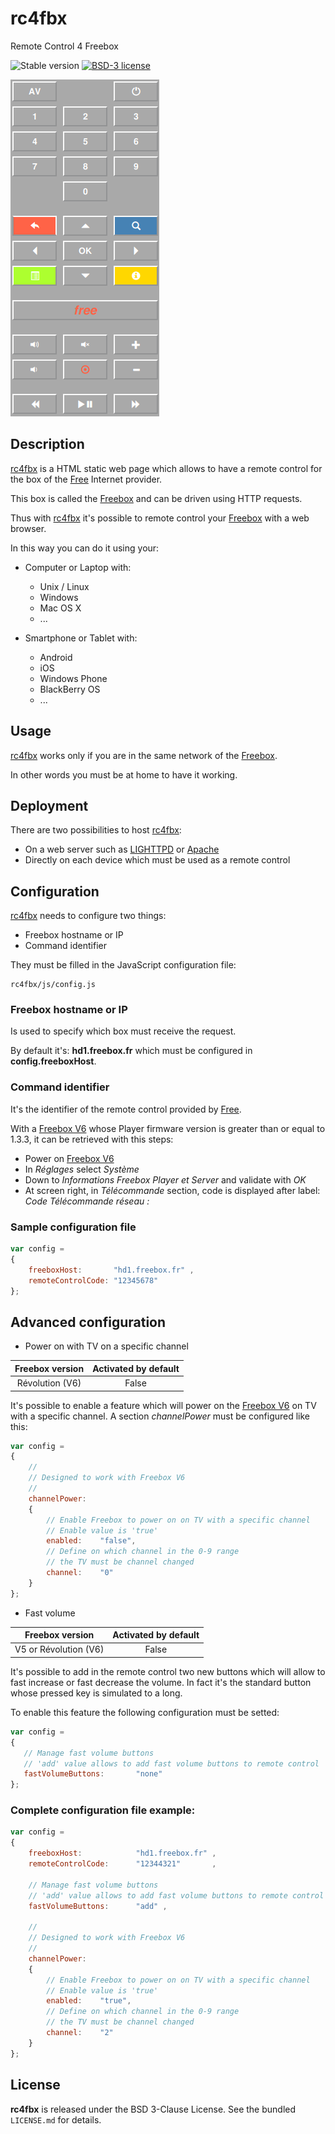 # rc4fbx

Remote Control 4 Freebox

![Stable version](https://img.shields.io/badge/stable-1.3.1-blue.svg)
[![BSD-3 license](https://img.shields.io/badge/license-BSD--3--Clause-428F7E.svg)](https://tldrlegal.com/license/bsd-3-clause-license-%28revised%29)

![rc4fbx](/doc/images/rc4fbx.png?raw=true "rc4fbx")

## Description

[rc4fbx](https://github.com/cyosp/rc4fbx) is a HTML static web page which allows to have a remote control for the box of the [Free](http://www.free.fr) Internet provider.

This box is called the [Freebox](http://www.free.fr/adsl/freebox-revolution.html) and can be driven using HTTP requests.

Thus with [rc4fbx](https://github.com/cyosp/rc4fbx) it's possible to remote control your [Freebox](http://www.free.fr/adsl/freebox-revolution.html) with a web browser.

In this way you can do it using your:

 * Computer or Laptop with:
	* Unix / Linux
	* Windows
	* Mac OS X
	* ...

 * Smartphone or Tablet with:
	* Android
	* iOS
	* Windows Phone
	* BlackBerry OS
	* ...

## Usage

[rc4fbx](https://github.com/cyosp/rc4fbx) works only if you are in the same network of the [Freebox](http://www.free.fr/adsl/freebox-revolution.html).

In other words you must be at home to have it working.

## Deployment

There are two possibilities to host [rc4fbx](https://github.com/cyosp/rc4fbx):
 * On a web server such as [LIGHTTPD](http://www.lighttpd.net) or [Apache](https://httpd.apache.org/)
 * Directly on each device which must be used as a remote control

## Configuration

[rc4fbx](https://github.com/cyosp/rc4fbx) needs to configure two things:
 * Freebox hostname or IP
 * Command identifier

They must be filled in the JavaScript configuration file:

	rc4fbx/js/config.js

### Freebox hostname or IP

Is used to specify which box must receive the request.

By default it's: **hd1.freebox.fr** which must be configured in **config.freeboxHost**.

### Command identifier

It's the identifier of the remote control provided by [Free](http://www.free.fr).

With a [Freebox V6](http://www.free.fr/adsl/freebox-revolution.html) whose Player firmware version is greater than or equal to 1.3.3, it can be retrieved with this steps:
 * Power on [Freebox V6](http://www.free.fr/adsl/freebox-revolution.html)
 * In *Réglages* select *Système*
 * Down to *Informations Freebox Player et Server* and validate with *OK*
 * At screen right, in *Télécommande* section, code is displayed after label: *Code Télécommande réseau :*

### Sample configuration file

```js
var config =
{
	freeboxHost:       "hd1.freebox.fr" ,
	remoteControlCode: "12345678"
};
```

## Advanced configuration

 * Power on with TV on a specific channel

| Freebox version | Activated by default |
|:---------------:|:--------------------:|
| Révolution (V6) | False                |

It's possible to enable a feature which will power on the [Freebox  V6](http://www.free.fr/adsl/freebox-revolution.html) on TV with a specific channel.
A section *channelPower* must be configured like this:
```js
var config =
{
    //
	// Designed to work with Freebox V6
	//
	channelPower:
	{
		// Enable Freebox to power on on TV with a specific channel
		// Enable value is 'true'
		enabled:	"false",
		// Define on which channel in the 0-9 range
		// the TV must be channel changed
		channel:	"0"
	}
};
```

 * Fast volume

| Freebox version       | Activated by default |
|:---------------------:|:--------------------:|
| V5 or Révolution (V6) | False                |

It's possible to add in the remote control two new buttons which will allow to fast increase or fast decrease the volume. In fact it's the standard button whose pressed key is simulated to a long.

To enable this feature the following configuration must be setted:
```js
var config =
{
   // Manage fast volume buttons
   // 'add' value allows to add fast volume buttons to remote control
   fastVolumeButtons:		"none"
};
```

### Complete configuration file example:

```js
var config =
{
	freeboxHost:            "hd1.freebox.fr" ,
	remoteControlCode:      "12344321"       ,

	// Manage fast volume buttons
	// 'add' value allows to add fast volume buttons to remote control
	fastVolumeButtons:      "add" ,

	//
	// Designed to work with Freebox V6
	//
	channelPower:
	{
		// Enable Freebox to power on on TV with a specific channel
		// Enable value is 'true'
		enabled:    "true",
		// Define on which channel in the 0-9 range
		// the TV must be channel changed
		channel:    "2"
	}
};
```

## License

**rc4fbx** is released under the BSD 3-Clause License. See the bundled `LICENSE.md` for details.